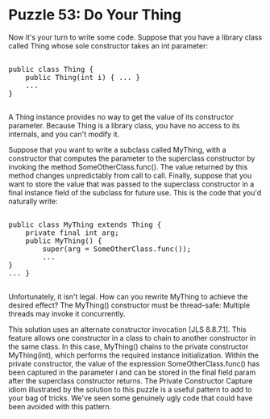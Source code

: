 # Puzzle 53: Do Your Thing

Now it's your turn to write some code. Suppose that you have a library class called 
Thing whose sole constructor takes an int parameter:

<pre>

public class Thing {
    public Thing(int i) { ... }
    ...
}

</pre>


A Thing instance provides no way to get the value of its constructor parameter. 
Because Thing is a library class, you have no access to its internals, and you can't modify it.


Suppose that you want to write a subclass called MyThing, with a constructor that computes the parameter 
to the superclass constructor by invoking the method SomeOtherClass.func(). 
The value returned by this method changes unpredictably from call to call. 
Finally, suppose that you want to store the value that was passed to the superclass constructor 
in a final instance field of the subclass for future use. This is the code that you'd naturally write:

<pre>

public class MyThing extends Thing {
    private final int arg;
    public MyThing() {
        super(arg = SomeOtherClass.func());
        ...
}
... }

</pre>

Unfortunately, it isn't legal.
How can you rewrite MyThing to achieve the desired effect? 
The MyThing() constructor must be thread-safe: Multiple threads may invoke it concurrently.


This solution uses an alternate constructor invocation [JLS 8.8.7.1]. 
This feature allows one constructor in a class to chain to another constructor in the same class. 
In this case, MyThing() chains to the private constructor MyThing(int), which performs 
the required instance initialization. Within the private constructor, the value of the expression 
SomeOtherClass.func() has been captured in the parameter i and can be stored in the final field param after the superclass 
constructor returns.
The Private Constructor Capture idiom illustrated by the solution to this puzzle is a useful pattern to 
add to your bag of tricks. We've seen some genuinely ugly code that could have been avoided with this pattern.
